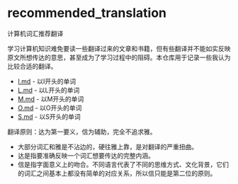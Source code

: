 # recommended_translation
计算机词汇推荐翻译

学习计算机知识难免要读一些翻译过来的文章和书籍，但有些翻译并不能如实反映原文所想传达的意思，甚至成为了学习过程中的阻碍。本仓库用于记录一些我认为比较合适的翻译。

- [I.md](./I.md) - 以I开头的单词
- [L.md](./L.md) - 以L开头的单词
- [M.md](./M.md) - 以M开头的单词
- [O.md](./O.md) - 以O开头的单词
- [S.md](./S.md) - 以S开头的单词

翻译原则：达为第一要义，信为辅助，完全不追求雅。

- 大部分词汇和雅是不沾边的，硬往雅上靠，是对翻译的严重扭曲。
- 达是指要准确反映一个词汇想要传达的完整内涵。
- 信是指字面意义上的吻合。不同语言代表了不同的思维方式、文化背景，它们的词汇之间基本上都没有简单的对应关系，所以信只能是第二位的原则。
